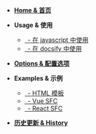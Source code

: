 
- [**Home & 首页**](/)

- **Usage & 使用**
  - [&ensp;- 在 javascript 中使用](/docs/usage)
  - [&ensp;- 在 docsify 中使用](/docs/usage-docsify)

- [**Options & 配置选项**](/docs/options)

- **Examples & 示例**
  - [&ensp;- HTML 模板](/docs/html)
  - [&ensp;- Vue SFC](/docs/vue)
  - [&ensp;- React SFC](/docs/react)

- [**历史更新 & History**](/docs/history)

<!-- - [**测试页**](/docs/test) -->
